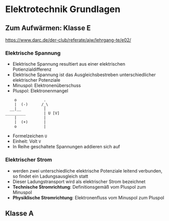# Elektrotechnik Grundlagen

## Zum Aufwärmen: Klasse E

https://www.darc.de/der-club/referate/ajw/lehrgang-te/e02/

### Elektrische Spannung

- Elektrische Spannung resultiert aus einer elektrischen Potienzialdifferenz
- Elektrische Spannung ist das Ausgleichsbestreben unterschiedlicher elektrischer Potenziale
- Minuspol: Elektronenüberschuss
- Pluspol: Elektronenmangel

```
    o            .
    |  (-)      /_\
  __|__          |
_________        | U [V]
    |            |
    |  (+)       |
    o            |
```

- Formelzeichen `U`
- Einheit: Volt `V`
- In Reihe geschaltete Spannungen addieren sich auf

### Elektrischer Strom

* werden zwei unterschiedliche elektrische Potenziale leitend verbunden, so findet ein Ladungsausgleich statt
* Dieser Ladungstransport wird als elektrischer Strom bezeichnet
* **Technische Stromrichtung**: Definitionsgemäß vom Pluspol zum Minuspol
* **Physiklische Stromrichtung**: Elektronenfluss vom Minuspol zum Pluspol

## Klasse A
